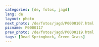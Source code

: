 ```yaml
---
categories: [de, fotos, jagd]
lang: de
layout: photo
next_photo: /de/fotos/jagd/P0000107.html
picname: P0000117
prev_photo: /de/fotos/jagd/P0000119.html
tags: [Dead Springbock, Green Grass]
---
```

